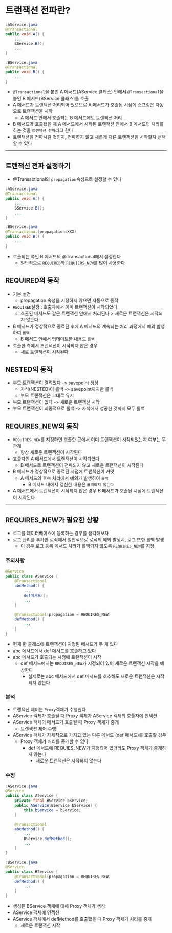 # 트랜잭션 전파란?
```java
:AService.java
@Transactional
public void A() {
    ...
    BService.B();
    ...
}
```
```java
:BService.java
@Transactional
public void B() {
    ...
}
```
+ `@Transactional`을 붙인 A 메서드(AService 클래스) 안에서 `@Transactional`을 붙인 B 메서드(BService 클래스)를 호출
+ A 메서드가 트랜잭션 처리되어 있으므로 A 메서드가 호출된 시점에 스프링은 자동으로 트랜잭션을 시작
  + A 메서드 안에서 호출되는 B 메서드에도 트랜잭션 처리
+ B 메서드가 호출됐을 때 A 메서드에서 시작된 트랜잭션 안에서 B 메서드의 처리를 하는 것을 `트랜잭션 전파`라고 한다
+ 트랜잭션을 전파시킬 것인지, 전파하지 않고 새롭게 다른 트랜잭션을 시작할지 선택할 수 있다

---

## 트랜잭션 전파 설정하기
+ @Transactional의 `propagation`속성으로 설정할 수 있다
```java
:AService.java
@Transactional
public void A() {
    ...
    BService.B();
    ...
}
```
```java
:BService.java
@Transactional(propagation=XXX)
public void B() {
    ...
}
```
+ 호출되는 쪽인 B 메서드의 @Transactional에서 설정한다
  + 일반적으로 `REQUIRED`와 `REQUIERS_NEW`를 많이 사용한다

## REQUIRED의 동작
+ 기본 설정
  + propagation 속성을 지정하지 않으면 자동으로 동작
+ `REQUIRED`설정 : 호출자에서 이미 트랜잭션이 시작되었다
  + 호출된 메서드도 같은 트랜잭션 안에서 처리된다 > 새로운 트랜잭션은 시작되지 않는다
+ B 메서드가 정상적으로 종료된 후에 A 메서드의 계속되는 처리 과정에서 예외 발생하여 `롤백`
  + B 메서드 안에서 업데이트한 내용도 `롤백`
+ 호출한 측에서 츠랜잭션이 시작되지 않은 경우
  + 새로 트랜잭션이 시작된다

## NESTED의 동작
+ 부모 트랜잭션이 열려있다 -> savepoint 생성
  + 자식(NESTED)이 롤백 -> savepoint까지만 롤백
  + 부모 트랜잭션은 그대로 유지
+ 부모 트랜잭션이 없다 -> 새로운 트랜잭션 시작
+ 부모 트랜잭션이 최종적으로 롤백 -> 자식에서 성공한 것까지 모두 롤백

## REQUIRES_NEW의 동작
+ `REQUIRES_NEW`를 지정하면 호출한 곳에서 이미 트랜잭션이 시작되었는지 여부는 무관계
  + 항상 새로운 트랜잭션이 시작된다
+ 호출자인 A 메서드에서 트랜잭션이 시작되었다
  + B 메서드로 트랜잭션이 전파되지 않고 새로운 트랜잭션이 시작된다
+ B 메서드가 정상적으로 종료된 시점에 트랜잭션이 커밋
  + A 메서드의 후속 처리에서 예외가 발생하여 `롤백`
    + B 메서드 내에서 갱신한 내용은 `롤백되지 않는다`
+ A 메서드에서 트랜잭션이 시작되지 않은 경우 B 메서드가 호출된 시점에 트랜잭션이 시작된다

---

## REQUIRES_NEW가 필요한 상황
+ 로그를 데이터베이스에 등록하는 경우를 생각해보자
+ 로그 관리를 추가한 로직에서 일반적으로 로직의 예외 발생시, 로그 또한 롤백 발생
  + 이 경우 로그 등록 메서드 처리가 롤백되지 않도록 `REQUIRES_NEW`를 지정

### 주의사항
```java
@Service
public class AService {
    @Transactional
    abcMethod() {
        ...
        def메서드();
        ...
    }
    
    @Transactional(propagation = REQUIRES_NEW)
    defMethod() {
        ...
    }
}
```
+ 현재 한 클래스에 트랜잭션이 지정된 메서드가 두 개 있다
+ abc 메서드에서 def 메서드를 호출하고 있다
+ abc 메서드가 호출되는 시점에 트랜잭션이 시작
  + def 메서드에서는 `REQUIRES_NEW`가 지정되어 있어 새로운 트랜잭션 시작을 예상한다
    + 실제로는 abc 메서드에서 def 메서드를 호추해도 새로운 트랜잭션은 시작되지 않는다

### 분석
+ 트랜잭션 제어는 `Proxy`객체가 수행한다
+ AService 객체가 호출될 때 Proxy 객체가 AService 객체의 호툴자에 인젝션
+ AService 객체의 메서드가 호출될 때 Proxy 객체가 중개
  + 트랜잭션 제어 수행
+ AService 객체가 자체적으로 가지고 있는 다른 메서드 (def 메서드)를 호출할 경우
  + Proxy 객체가 처리를 중개할 수 없다
    + def 메서드에 REQUIES_NEW가 지정되어 있더라도 Proxy 객체가 중개하지 않는다
      + 새로운 트랜잭션은 시작되지 않는다

### 수정
```java
:AService.java
@Service
public class AService {
    private final BService bService;
    public AService(BService bService) {
        this.bService = bService;
    }
    
    @Transactional
    abcMethod() {
        ...
        BService.defMethod();
        ...
    }
}
```
```java
:BService.java
@Service
public class BService {
    @Transactional(propagation = REQUIRES_NEW)
    defMethod() {
        ...
    }
}
```
+ 생성된 BService 객체에 대해 Proxy 객체가 생성
+ AService 객체에 인젝션
+ AService 객체에서 defMethod를 호출했을 때 Proxy 객체가 처리를 중개
  + 새로운 트랜잭션 시작